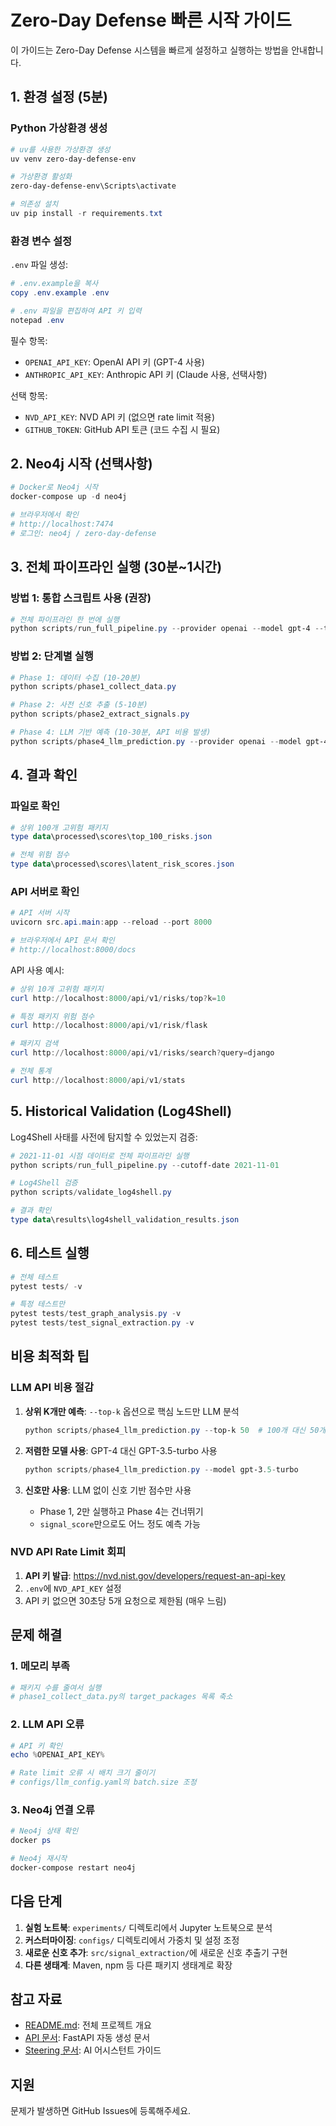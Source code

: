 # Zero-Day Defense 빠른 시작 가이드

이 가이드는 Zero-Day Defense 시스템을 빠르게 설정하고 실행하는 방법을 안내합니다.

## 1. 환경 설정 (5분)

### Python 가상환경 생성

```powershell
# uv를 사용한 가상환경 생성
uv venv zero-day-defense-env

# 가상환경 활성화
zero-day-defense-env\Scripts\activate

# 의존성 설치
uv pip install -r requirements.txt
```

### 환경 변수 설정

`.env` 파일 생성:

```powershell
# .env.example을 복사
copy .env.example .env

# .env 파일을 편집하여 API 키 입력
notepad .env
```

필수 항목:
- `OPENAI_API_KEY`: OpenAI API 키 (GPT-4 사용)
- `ANTHROPIC_API_KEY`: Anthropic API 키 (Claude 사용, 선택사항)

선택 항목:
- `NVD_API_KEY`: NVD API 키 (없으면 rate limit 적용)
- `GITHUB_TOKEN`: GitHub API 토큰 (코드 수집 시 필요)

## 2. Neo4j 시작 (선택사항)

```powershell
# Docker로 Neo4j 시작
docker-compose up -d neo4j

# 브라우저에서 확인
# http://localhost:7474
# 로그인: neo4j / zero-day-defense
```

## 3. 전체 파이프라인 실행 (30분~1시간)

### 방법 1: 통합 스크립트 사용 (권장)

```powershell
# 전체 파이프라인 한 번에 실행
python scripts/run_full_pipeline.py --provider openai --model gpt-4 --top-k 100
```

### 방법 2: 단계별 실행

```powershell
# Phase 1: 데이터 수집 (10-20분)
python scripts/phase1_collect_data.py

# Phase 2: 사전 신호 추출 (5-10분)
python scripts/phase2_extract_signals.py

# Phase 4: LLM 기반 예측 (10-30분, API 비용 발생)
python scripts/phase4_llm_prediction.py --provider openai --model gpt-4 --top-k 100
```

## 4. 결과 확인

### 파일로 확인

```powershell
# 상위 100개 고위험 패키지
type data\processed\scores\top_100_risks.json

# 전체 위험 점수
type data\processed\scores\latent_risk_scores.json
```

### API 서버로 확인

```powershell
# API 서버 시작
uvicorn src.api.main:app --reload --port 8000

# 브라우저에서 API 문서 확인
# http://localhost:8000/docs
```

API 사용 예시:

```powershell
# 상위 10개 고위험 패키지
curl http://localhost:8000/api/v1/risks/top?k=10

# 특정 패키지 위험 점수
curl http://localhost:8000/api/v1/risk/flask

# 패키지 검색
curl http://localhost:8000/api/v1/risks/search?query=django

# 전체 통계
curl http://localhost:8000/api/v1/stats
```

## 5. Historical Validation (Log4Shell)

Log4Shell 사태를 사전에 탐지할 수 있었는지 검증:

```powershell
# 2021-11-01 시점 데이터로 전체 파이프라인 실행
python scripts/run_full_pipeline.py --cutoff-date 2021-11-01

# Log4Shell 검증
python scripts/validate_log4shell.py

# 결과 확인
type data\results\log4shell_validation_results.json
```

## 6. 테스트 실행

```powershell
# 전체 테스트
pytest tests/ -v

# 특정 테스트만
pytest tests/test_graph_analysis.py -v
pytest tests/test_signal_extraction.py -v
```

## 비용 최적화 팁

### LLM API 비용 절감

1. **상위 K개만 예측**: `--top-k` 옵션으로 핵심 노드만 LLM 분석
   ```powershell
   python scripts/phase4_llm_prediction.py --top-k 50  # 100개 대신 50개만
   ```

2. **저렴한 모델 사용**: GPT-4 대신 GPT-3.5-turbo 사용
   ```powershell
   python scripts/phase4_llm_prediction.py --model gpt-3.5-turbo
   ```

3. **신호만 사용**: LLM 없이 신호 기반 점수만 사용
   - Phase 1, 2만 실행하고 Phase 4는 건너뛰기
   - `signal_score`만으로도 어느 정도 예측 가능

### NVD API Rate Limit 회피

1. **API 키 발급**: https://nvd.nist.gov/developers/request-an-api-key
2. `.env`에 `NVD_API_KEY` 설정
3. API 키 없으면 30초당 5개 요청으로 제한됨 (매우 느림)

## 문제 해결

### 1. 메모리 부족

```powershell
# 패키지 수를 줄여서 실행
# phase1_collect_data.py의 target_packages 목록 축소
```

### 2. LLM API 오류

```powershell
# API 키 확인
echo %OPENAI_API_KEY%

# Rate limit 오류 시 배치 크기 줄이기
# configs/llm_config.yaml의 batch.size 조정
```

### 3. Neo4j 연결 오류

```powershell
# Neo4j 상태 확인
docker ps

# Neo4j 재시작
docker-compose restart neo4j
```

## 다음 단계

1. **실험 노트북**: `experiments/` 디렉토리에서 Jupyter 노트북으로 분석
2. **커스터마이징**: `configs/` 디렉토리에서 가중치 및 설정 조정
3. **새로운 신호 추가**: `src/signal_extraction/`에 새로운 신호 추출기 구현
4. **다른 생태계**: Maven, npm 등 다른 패키지 생태계로 확장

## 참고 자료

- [README.md](README.md): 전체 프로젝트 개요
- [API 문서](http://localhost:8000/docs): FastAPI 자동 생성 문서
- [Steering 문서](.kiro/steering/): AI 어시스턴트 가이드

## 지원

문제가 발생하면 GitHub Issues에 등록해주세요.
